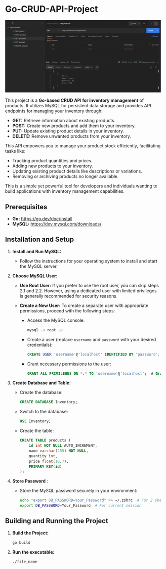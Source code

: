 # Go-CRUD-API-Project

![Inventory Management](postman.png)


This project is a **Go-based CRUD API for inventory management** of products. It utilizes MySQL for persistent data storage and provides API endpoints for managing your inventory through:

* **GET:** Retrieve information about existing products.
* **POST:** Create new products and add them to your inventory.
* **PUT:** Update existing product details in your inventory.
* **DELETE:** Remove unwanted products from your inventory.

This API empowers you to manage your product stock efficiently, facilitating tasks like:

* Tracking product quantities and prices.
* Adding new products to your inventory.
* Updating existing product details like descriptions or variations.
* Removing or archiving products no longer available.

This is a simple yet powerful tool for developers and individuals wanting to build applications with inventory management capabilities.


## Prerequisites

- **Go:** https://go.dev/doc/install
- **MySQL:** https://dev.mysql.com/downloads/

## Installation and Setup

1. **Install and Run MySQL:**
   - Follow the instructions for your operating system to install and start the MySQL server.

2. **Choose MySQL User:**

   - **Use Root User:** If you prefer to use the root user, you can skip steps 2.1 and 2.2. However, using a dedicated user with limited privileges is generally recommended for security reasons.

   - **Create a New User:** To create a separate user with appropriate permissions, proceed with the following steps:
      - Access the MySQL console:
        ```bash
        mysql -u root -p
        ```
      - Create a user (replace `username` and `password` with your desired credentials):
        ```sql
        CREATE USER 'username'@'localhost' IDENTIFIED BY 'password';
        ```
      - Grant necessary permissions to the user:
        ```sql
        GRANT ALL PRIVILEGES ON *.* TO 'username'@'localhost';  # Grant all privileges for simplicity, but consider granting only specific privileges for better security
        ```

3. **Create Database and Table:**
   - Create the database:
     ```sql
     CREATE DATABASE Inventory;
     ```
   - Switch to the database:
     ```sql
     USE Inventory;
     ```
   - Create the table:
     ```sql
     CREATE TABLE products (
         id int NOT NULL AUTO_INCREMENT,
         name varchar(255) NOT NULL,
         quantity int,
         price float(10,7),
         PRIMARY KEY(id)
     );
     ```

4. **Store Password :**
   - Store the MySQL password securely in your environment:
     ```bash
     echo "export DB_PASSWORD=Your_Password" >> ~/.zshrc  # For Z shell
     export DB_PASSWORD=Your_Password  # For current session
     ```

## Building and Running the Project

1. **Build the Project:**
   ```bash
   go build

2. **Run the executable:**
   ```bash
   ./file_name
